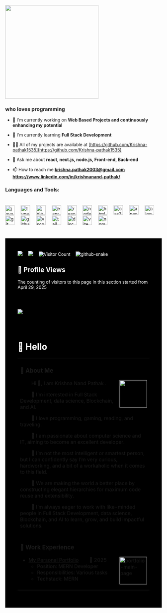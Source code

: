 <div align="left">
  <img height="300" src="https://i.ibb.co/5xhWZJGy/Github-Intro-pic.png">
</div>

###

<h3>who loves programming</h3>

- 🔭 I'm currently working on **Web Based Projects and continuously enhancing my potential**

- 🌱 I'm currently learning **Full Stack Development**

- 👨‍💻 All of my projects are available at [https://github.com/Krishna-pathak1535](https://github.com/Krishna-pathak1535)

- 💬 Ask me about **react, next.js, node.js, Front-end, Back-end**

- 📫 How to reach me **krishna.pathak2003@gmail.com**
**https://www.linkedin.com/in/krishnanand-pathak/**

<h3>Languages and Tools:</h3>



###

<br clear="both">

<div align="left">
  <img src="https://skillicons.dev/icons?i=js" height="30" alt="javascript logo"  />
  <img width="12" />
  <img src="https://skillicons.dev/icons?i=ts" height="30" alt="typescript logo"  />
  <img width="12" />
  <img src="https://skillicons.dev/icons?i=mongodb" height="30" alt="mongodb logo"  />
  <img width="12" />
  <img src="https://skillicons.dev/icons?i=express" height="30" alt="express logo"  />
  <img width="12" />
  <img src="https://skillicons.dev/icons?i=react" height="30" alt="react logo"  />
  <img width="12" />
  <img src="https://skillicons.dev/icons?i=nodejs" height="30" alt="nodejs logo"  />
  <img width="12" />
  <img src="https://skillicons.dev/icons?i=html" height="30" alt="html5 logo"  />
  <img width="12" />
  <img src="https://skillicons.dev/icons?i=css" height="30" alt="css3 logo"  />
  <img width="12" />
  <img src="https://cdn.jsdelivr.net/gh/devicons/devicon/icons/apache/apache-original.svg" height="30" alt="apache logo"  />
  <img width="12" />
  <img src="https://skillicons.dev/icons?i=c" height="30" alt="c logo"  />
  <img width="12" />
  <img src="https://skillicons.dev/icons?i=git" height="30" alt="git logo"  />
  <img width="12" />
  <img src="https://skillicons.dev/icons?i=github" height="30" alt="github logo"  />
  <img width="12" />
  <img src="https://skillicons.dev/icons?i=vscode" height="30" alt="vscode logo"  />
  <img width="12" />
  <img src="https://skillicons.dev/icons?i=tailwind" height="30" alt="tailwindcss logo"  />
  <img width="12" />
  <img src="https://skillicons.dev/icons?i=discord" height="30" alt="discord logo"  />
  <img width="12" />
  <img src="https://skillicons.dev/icons?i=vite" height="30" alt="vite logo"  />
  <img width="12" />
  <img src="https://cdn.jsdelivr.net/gh/devicons/devicon/icons/npm/npm-original-wordmark.svg" height="30" alt="npm logo"  />
</div>

###



  <!-- for beauty -->
  <div>&nbsp;</div>

  <!-- profile logo -->
  <div style="background-color:black;color:white;padding:40px">
    <a href="https://www.instagram.com/krishna_nand_pathak9/?__pwa=1#"><img src="https://img.shields.io/badge/Instagram-Instagram-ee2a7b" /></a>&emsp;
    <a href="https://krishnanand-cyber.netlify.app/"><img src="https://img.shields.io/website?url=https%3A%2F%2Faoudumbar.netlify.app%2F" /></a>&emsp;
    <!-- visitor -->
    <img src="https://komarev.com/ghpvc/?username=Aoudumber-Bade&label=Views&color=orange&style=flat" alt="Visitor Count" />&emsp;


  <!-- Snake Code Contribution Map -->
  <picture>
    <source media="(prefers-color-scheme: dark)" srcset="https://cdn.jsdelivr.net/gh/Aoudumber-Bade/Aoudumber-Bade/profile-snake-contrib/github-contribution-grid-snake-dark.svg" />
    <source media="(prefers-color-scheme: light)" srcset="https://cdn.jsdelivr.net/gh/Aoudumber-Bade/Aoudumber-Bade/profile-snake-contrib/github-contribution-grid-snake.svg" />
    <img alt="github-snake" src="https://cdn.jsdelivr.net/gh/Aoudumber-Bade/Aoudumber-Bade/profile-snake-contrib/github-contribution-grid-snake-dark.svg" />
  </picture>
<br>


## 👤 Profile Views
The counting of visitors to this page in this section started from April 29, 2025

<br><br>

![](https://count.getloli.com/get/@Krishna-pathak1535.github.readme)

<br><br>
#  🙋 Hello

<table>
  
<tr><td>

### 🤺 About Me

<img align="right" width="88" src= "https://i.ibb.co/F4L9YVRK/profile.jpg/">

<p>&emsp;&emsp; Hi 👋, I am Krishna Nand Pathak . </p>
<p>&emsp;&emsp; 👀 I’m interested in Full Stack Development, data science, Blockchain, and AI.</p>
<p>&emsp;&emsp; 💞️ I love programming, gaming, reading, and traveling.</p>
<p>&emsp;&emsp; 🌱 I am passionate about computer science and IT, aiming to become an excellent developer.
<p>&emsp;&emsp; 💞️ I’m not the most intelligent or smartest person, but I can confidently say I’m very curious, hardworking, and a bit of a workaholic when it comes to this field.</p>
<p>&emsp;&emsp; 👀 We are making the world a better place by constructing elegant hierarchies for maximum code reuse and extensibility.</p>
<p>&emsp;&emsp; 🌱 I’m always eager to work with like-minded people in Full Stack Development, data science, Blockchain, and AI to learn, grow, and build impactful solutions.</p>

</td></tr>

<tr><td>

### 🏢 Work Experience

<img align="right" width="88" src="https://i.ibb.co/jvSV4NX1/portfolio-main-page.png" alt="portfolio-main-page" border="0" />

- [My Personal Portfolio](https://krishnanand-cyber.netlify.app/)    &nbsp;&nbsp; &nbsp; &nbsp;     📌 2025
  - Position: MERN Developer
  - Responsibilities: Various tasks
  - Techstack: MERN




</td></tr>

<tr><td>

</table>

